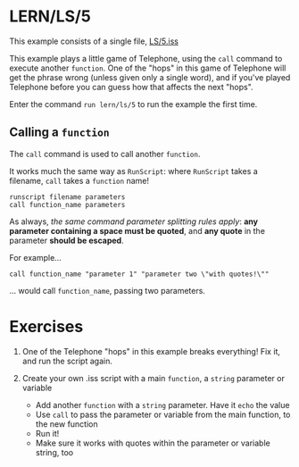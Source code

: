 # LERN/LS/5
This example consists of a single file, [LS/5.iss](5.iss)

This example plays a little game of Telephone, using the ```call``` command to execute another ```function```. One of the "hops" in this game of Telephone will get the phrase wrong (unless given only a single word), and if you've played Telephone before you can guess how that affects the next "hops".

Enter the command ```run lern/ls/5``` to run the example the first time.

## Calling a ```function```
The ```call``` command is used to call another ```function```. 

It works much the same way as ```RunScript```: where ```RunScript``` takes a filename, ```call``` takes a ```function``` name!

```
runscript filename parameters
call function_name parameters
```

As always, *the same command parameter splitting rules apply*: **any parameter containing a space must be quoted**, and **any quote** in the parameter **should be escaped**.

For example...
```
call function_name "parameter 1" "parameter two \"with quotes!\""
```
... would call ```function_name```, passing two parameters.

# Exercises
1. One of the Telephone "hops" in this example breaks everything! Fix it, and run the script again.

2. Create your own .iss script with a main ```function```, a ```string``` parameter or variable
   * Add another ```function``` with a ```string``` parameter. Have it ```echo``` the value
   * Use ```call``` to pass the parameter or variable from the main function, to the new function
   * Run it! 
   * Make sure it works with quotes within the parameter or variable string, too